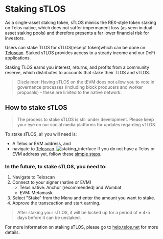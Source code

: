 # Staking sTLOS

As a single-asset staking token, sTLOS mimics the REX-style token staking on Telos native, which does not suffer impermanent loss (as seen in dual-asset staking pools) and therefore presents a far lower financial risk for investors.

Users can stake TLOS for sTLOS(receipt token)which can be done on [Teloscan](http://teloscan.io). Staked sTLOS provides access to a steady income and our DeFi applications. 

Staking TLOS earns you interest, returns, and profits from a community reserve, which distributes to accounts that stake their TLOS and sTLOS. 

> Disclaimer: Having sTLOS on the tEVM does not allow you to vote in governance processes (including block producers and worker proposals) - these are limited to the native network.

## How to stake sTLOS
> The process to stake sTLOS is still under development. Please keep your eye on our social media platforms for updates regarding sTLOS. 

To stake sTLOS, all you will need is:

- A Telos or EVM address, and 
- navigate to [Teloscan](https://www.teloscan.io). 
![staking_interface](/img/staking-interface.png)
If you do not have a Telos or EVM address yet, follow these [simple steps](https://help.telos.net/evm/creating-a-tevm-address).

### In the future, to stake sTLOS, you need to:
1. Navigate to Teloscan
2. Connect to your signer (native or EVM)
    - Telos native: Anchor (recommended) and Wombat 
    - EVM: Metamask.
 3. Select "Stake" from the Menu and enter the amount you want to stake.
 4. Approve the transcaction and start earning.
 
 > After staking your sTLOS, it will be locked up for a period of ± 4-5 days before it can be unstaked.
 
 For more information on staking sTLOS, please go to [help.telos.net](https://help.telos.net/en_US/evm/telos-evm-staking-how-to-stake-stlos) for more details.
